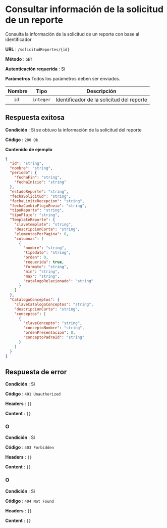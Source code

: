 # Consultar información de la solicitud de un reporte 

Consulta la información de la solicitud de un reporte con base al identificador

**URL** : `/solicitudReportes/{id}`

**Método** : `GET`

**Autenticación requerida** : Si

**Parámetros** Todos los parámetros deben ser enviados.

| Nombre|Tipo|Descripción|
| :--: |:--:| :--:|
| ```id ```| ```integer``` |Identificador de la solicitud del reporte|



## Respuesta exitosa

**Condición** : Si se obtuvo la información de la solicitud del reporte

**Código** : `200 Ok`

**Contenido de ejemplo**

```json
{
  "id": "string",
  "nombre": "string",
  "periodo": {
    "fechaFin": "string",
    "fechaInicio": "string"
  },
  "estadoReporte": "string",
  "fechaSolicitud": "string",
  "fechaLimiteRecepcion": "string",
  "fechaCambioFlujoEnvio": "string",
  "tipoReporte": "string",
  "tipoFlujo": "string",
  "TemplateReporte": {
    "clavetemplate": "string",
    "descripcionCorta": "string",
    "elementosPorPagina": 0,
    "columnas": [
      {
        "nombre": "string",
        "tipodato": "string",
        "orden": 0,
        "requerida": true,
        "formato": "string",
        "min": "string",
        "max": "string",
        "catalogoRelacionado": "string"
      }
    ]
  },
  "CatalogoConceptos": {
    "claveCatalogoConceptos": "string",
    "descripcionCorta": "string",
    "conceptos": [
      {
        "claveConcepto": "string",
        "conceptoNombre": "string",
        "ordenPresentacion": 0,
        "conceptoPadreId": "string"
      }
    ]
  }
}
```

## Respuesta de error

**Condición** : Si

**Código** : `401 Unauthorized`

**Headers** : `{}`

**Content** : `{}`

### O

**Condición** : Si

**Código** : `403 Forbidden`

**Headers** : `{}`

**Content** : `{}`

### O

**Condición** : Si

**Código** : `404 Not Found`

**Headers** : `{}`

**Content** : `{}`